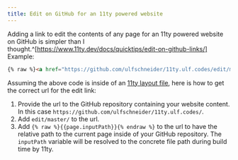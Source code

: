 ```yaml
---
title: Edit on GitHub for an 11ty powered website
---
```

Adding a link to edit the contents of any page for an 11ty powered website on GitHub is simpler than I thought.^[https://www.11ty.dev/docs/quicktips/edit-on-github-links/] Example:

~~~html
{% raw %}<a href="https://github.com/ulfschneider/11ty.ulf.codes/edit/master/{{page.inputPath}}">Edit on GitHub</a>{% endraw %}
~~~

Assuming the above code is inside of an [11ty layout file](https://www.11ty.dev/docs/layouts/), here is how to get the correct url for the edit link:

1. Provide the url to the GitHub repository containing your website content. In this case `https://github.com/ulfschneider/11ty.ulf.codes/`. 
2. Add `edit/master/` to the url.
3. Add `{% raw %}{{page.inputPath}}{% endraw %}` to the url to have the relative path to the current page inside of your GitHub repository. The `inputPath` variable will be resolved to the concrete file path during build time by 11ty.
